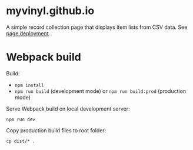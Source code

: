 # myvinyl.github.io

A simple record collection page that displays item lists from CSV data. See [page deployment](https://myvinyl.github.io/).

# Webpack build

Build:

* `npm install`
* `npm run build` (development mode) or `npm run build:prod` (production mode)

Serve Webpack build on local development server:

`npm run dev`

Copy production build files to root folder:

`cp dist/* .`
